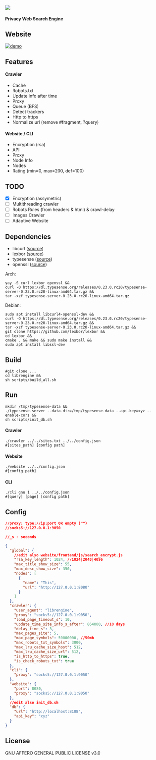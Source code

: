 ![](https://raw.githubusercontent.com/liameno/librengine/master/logo.png)
#### Privacy Web Search Engine
## Website
[![demo](https://raw.githubusercontent.com/liameno/librengine/master/demo.png)]()

## Features
#### Crawler
- Cache
- Robots.txt
- Update info after time
- Proxy
- Queue (BFS)
- Detect trackers
- Http to https
- Normalize url (remove #fragment, ?query)

#### Website / CLI
- Encryption (rsa)
- API
- Proxy
- Node Info
- Nodes
- Rating (min=0, max=200, def=100)

## TODO
- [x] Encryption (assymetric)
- [ ] Multithreading crawler
- [ ] Robots Rules (from headers & html) & crawl-delay
- [ ] Images Crawler
- [ ] Adaptive Website

## Dependencies
- libcurl   ([source](https://github.com/curl/curl))
- lexbor    ([source](https://github.com/lexbor/lexbor))
- typesense ([source](https://github.com/typesense/typesense))
- openssl   ([source](https://github.com/openssl/openssl))

Arch: 
```shell
yay -S curl lexbor openssl &&
curl -O https://dl.typesense.org/releases/0.23.0.rc20/typesense-server-0.23.0.rc20-linux-amd64.tar.gz &&
tar -xzf typesense-server-0.23.0.rc20-linux-amd64.tar.gz
```
Debian: 
```shell
sudo apt install libcurl4-openssl-dev &&
curl -O https://dl.typesense.org/releases/0.23.0.rc20/typesense-server-0.23.0.rc20-linux-amd64.tar.gz &&
tar -xzf typesense-server-0.23.0.rc20-linux-amd64.tar.gz &&
git clone https://github.com/lexbor/lexbor && 
cd lexbor &&
cmake . && make && sudo make install &&
sudo apt install libssl-dev
```
## Build
```shell
#git clone ...
cd librengine &&
sh scripts/build_all.sh
```
## Run
```shell
mkdir /tmp/typesense-data &&
./typesense-server --data-dir=/tmp/typesense-data --api-key=xyz --enable-cors &&
sh scripts/init_db.sh
```
#### Crawler
```shell
./crawler ../../sites.txt ../../config.json
#[sites_path] [config path]
```
#### Website
```shell
./website ../../config.json
#[config path]
```
#### CLI
```shell
./cli gnu 1 ../../config.json
#[query] [page] [config path]
```
## Config 
```json
//proxy: type://ip:port OR empty ("")
//socks5://127.0.0.1:9050

//_s - seconds

{
  "global": {
    //edit also website/frontend/js/search_encrypt.js
    "rsa_key_length": 1024, //1024|2048|4096
    "max_title_show_size": 55,
    "max_desc_show_size": 350,
    "nodes": [
      {
        "name": "This",
        "url": "http://127.0.0.1:8080"
      }
    ]
  },
  "crawler": {
    "user_agent": "librengine",
    "proxy": "socks5://127.0.0.1:9050",
    "load_page_timeout_s": 10,
    "update_time_site_info_s_after": 864000, //10 days
    "delay_time_s": 3, 
    "max_pages_site": 5,
    "max_page_symbols": 50000000, //50mb
    "max_robots_txt_symbols": 3000,
    "max_lru_cache_size_host": 512,
    "max_lru_cache_size_url": 512,
    "is_http_to_https": true,
    "is_check_robots_txt": true
  },
  "cli": {
    "proxy": "socks5://127.0.0.1:9050"
  },
  "website": {
    "port": 8080,
    "proxy": "socks5://127.0.0.1:9050"
  },
  //edit also init_db.sh
  "db": {
    "url": "http://localhost:8108",
    "api_key": "xyz"
  }
}

```

## License
GNU AFFERO GENERAL PUBLIC LICENSE v3.0
